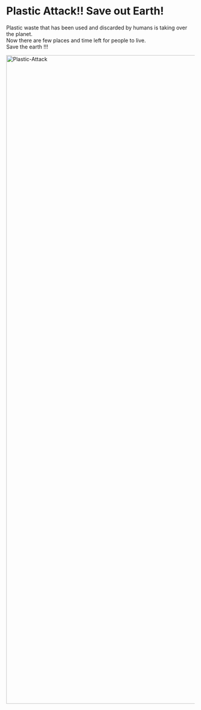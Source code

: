 # Plastic Attack!! Save out Earth!

Plastic waste that has been used and discarded by humans is taking over the planet. <br>
Now there are few places and time left for people to live. <br>
Save the earth !!!<br>

<img width="1732" alt="Plastic-Attack" src="https://user-images.githubusercontent.com/106201650/180610953-94bfbc51-a214-4fbe-9fe6-6fa8ece8f8af.png">
